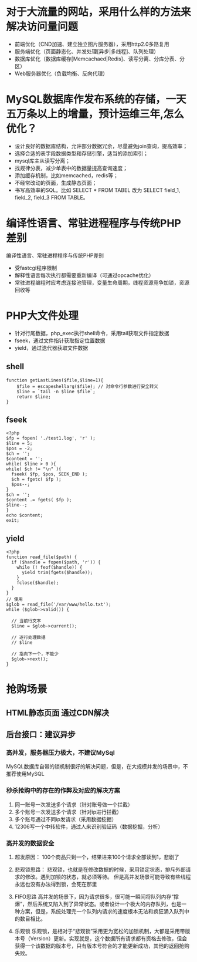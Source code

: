 # 对于大流量的网站，采用什么样的方法来解决访问量问题
* 前端优化（CND加速、建立独立图片服务器），采用http2.0多路复用
* 服务端优化（页面静态化、并发处理[异步|多线程]、队列处理）
* 数据库优化（数据库缓存[Memcachaed|Redis]、读写分离、分库分表、分区）
* Web服务器优化（负载均衡、反向代理）

# MySQL数据库作发布系统的存储，一天五万条以上的增量，预计运维三年,怎么优化？
* 设计良好的数据库结构，允许部分数据冗余，尽量避免join查询，提高效率；
* 选择合适的表字段数据类型和存储引擎，适当的添加索引；
* mysql库主从读写分离；
* 找规律分表，减少单表中的数据量提高查询速度；
* 添加缓存机制，比如memcached，redis等；
* 不经常改动的页面，生成静态页面；
* 书写高效率的SQL。比如 SELECT * FROM TABEL 改为 SELECT field_1, field_2, field_3 FROM TABLE。

# 编译性语言、常驻进程程序与传统PHP差别
编译性语言、常驻进程程序与传统PHP差别
* 受fastcgi程序限制
* 解释性语言每次执行都需要重新编译（可通过opcache优化）
* 常驻进程编程时应考虑连接池管理，变量生命周期，线程资源竞争加锁，资源回收等

# PHP大文件处理
* 针对行尾数据，php_exec执行shell命令，采用tail获取文件指定数据
* fseek，通过文件指针获取指定位置数据
* yield，通过迭代器获取文件数据

## shell

```
function getLastLines($file,$line=1){
	$file = escapeshellarg($file); // 对命令行参数进行安全转义
	$line = `tail -n $line $file`;
	return $line;
}
```

## fseek

  ```
<?php
$fp = fopen( './test1.log', 'r' );
$line = 5;
$pos = -2;
$ch = '';
$content = '';
while( $line > 0 ){
  while( $ch != "\n" ){
    fseek( $fp, $pos, SEEK_END );
    $ch = fgetc( $fp );
    $pos--;
  }
  $ch = '';
  $content .= fgets( $fp );
  $line--;
}
echo $content;
exit;
  ```

## yield

```
<?php
function read_file($path) {
  if ($handle = fopen($path, 'r')) {
    while (! feof($handle)) {
      yield trim(fgets($handle));
    }
    fclose($handle);
  }
}
// 使用
$glob = read_file('/var/www/hello.txt');
while ($glob->valid()) {
   
  // 当前行文本
  $line = $glob->current();
   
  // 逐行处理数据
  // $line
 
  // 指向下一个，不能少
  $glob->next();
}
```

# 抢购场景

## HTML静态页面 通过CDN解决
## 后台接口：建议异步
### 高并发，服务器压力极大，不建议MySql
MySQL数据库自带的锁机制很好的解决问题，但是，在大规模并发的场景中，不推荐使用MySQL

### 秒杀抢购中的存在的作弊及对应的解决方案
1. 同一账号一次发送多个请求（针对账号做一个拦截）
2. 多个账号一次发送多个请求（针对ip进行拦截）
3. 多个账号通过不同ip发请求（采用数据挖掘）
4. 12306写一个中转软件，通过人来识别验证码（数据挖掘，分析）

### 高并发的数据安全
1. 超发原因：
  100个商品只剩一个，结果进来100个请求全部读到1，悲剧了

2. 悲观锁思路：
  悲观锁，也就是在修改数据的时候，采用锁定状态，排斥外部请求的修改。遇到加锁的状态，就必须等待。
    但是高并发场景可能导致有些线程永远也没有办法得到锁，会死在那里

3. FIFO思路
  高并发的场景下，因为请求很多，很可能一瞬间将队列内存“撑爆”，然后系统又陷入到了异常状态。或者设计一个极大的内存队列，也是一种方案，但是，系统处理完一个队列内请求的速度根本无法和疯狂涌入队列中的数目相比。

4. 乐观锁
  乐观锁，是相对于“悲观锁”采用更为宽松的加锁机制，大都是采用带版本号（Version）更新。实现就是，这个数据所有请求都有资格去修改，但会获得一个该数据的版本号，只有版本号符合的才能更新成功，其他的返回抢购失败。